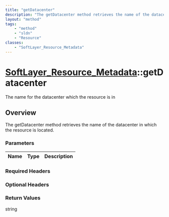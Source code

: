 ```yaml
---
title: "getDatacenter"
description: "The getDatacenter method retrieves the name of the datacenter in which the resource is located."
layout: "method"
tags:
    - "method"
    - "sldn"
    - "Resource"
classes:
    - "SoftLayer_Resource_Metadata"
---
```

# [SoftLayer_Resource_Metadata](/reference/services/SoftLayer_Resource_Metadata)::getDatacenter

The name for the datacenter which the resource is in


## Overview 
The getDatacenter method retrieves the name of the datacenter in which the resource is located.

### Parameters 
|Name | Type | Description |
| --- | --- | --- |


### Required Headers

### Optional Headers

### Return Values
string

